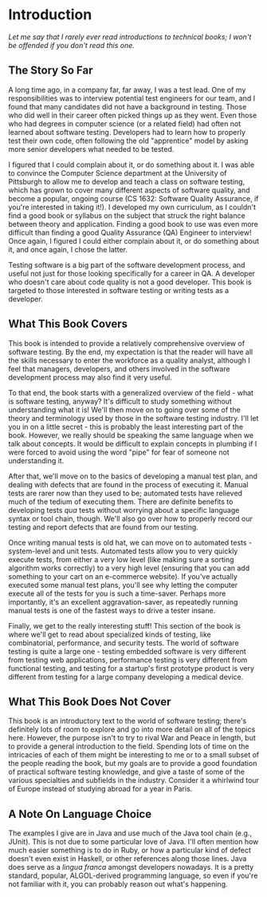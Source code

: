 # Introduction

_Let me say that I rarely ever read introductions to technical books; I won't be offended if you don't read this one._

## The Story So Far

A long time ago, in a company far, far away, I was a test lead.  One of my responsibilities was to interview potential test engineers for our team, and I found that many candidates did not have a background in testing.  Those who did well in their career often picked things up as they went.  Even those who had degrees in computer science (or a related field) had often not learned about software testing.  Developers had to learn how to properly test their own code, often following the old "apprentice" model by asking more senior developers what needed to be tested.

I figured that I could complain about it, or do something about it.  I was able to convince the Computer Science department at the University of Pittsburgh to allow me to develop and teach a class on software testing, which has grown to cover many different aspects of software quality, and become a popular, ongoing course (CS 1632: Software Quality Assurance, if you're interested in taking it!).  I developed my own curriculum, as I couldn't find a good book or syllabus on the subject that struck the right balance between theory and application.  Finding a good book to use was even more difficult than finding a good Quality Assurance (QA) Engineer to interview!  Once again, I figured I could either complain about it, or do something about it, and once again, I chose the latter.

Testing software is a big part of the software development process, and useful not just for those looking specifically for a career in QA.  A developer who doesn't care about code quality is not a good developer.  This book is targeted to those interested in software testing or writing tests as a developer.

## What This Book Covers

This book is intended to provide a relatively comprehensive overview of software testing.  By the end, my expectation is that the reader will have all the skills necessary to enter the workforce as a quality analyst, although I feel that managers, developers, and others involved in the software development process may also find it very useful.

To that end, the book starts with a generalized overview of the field - what is software testing, anyway?  It's difficult to study something without understanding what it is!  We'll then move on to going over some of the theory and terminology used by those in the software testing industry.  I'll let you in on a little secret - this is probably the least interesting part of the book.  However, we really should be speaking the same language when we talk about concepts.  It would be difficult to explain concepts in plumbing if I were forced to avoid using the word "pipe" for fear of someone not understanding it.

After that, we'll move on to the basics of developing a manual test plan, and dealing with defects that are found in the process of executing it.  Manual tests are rarer now than they used to be; automated tests have relieved much of the tedium of executing them.  There are definite benefits to developing tests _qua_ tests without worrying about a specific language syntax or tool chain, though.  We'll also go over how to properly record our testing and report defects that are found from our testing.

Once writing manual tests is old hat, we can move on to automated tests - system-level and unit tests.  Automated tests allow you to very quickly execute tests, from either a very low level (like making sure a sorting algorithm works correctly) to a very high level (ensuring that you can add something to your cart on an e-commerce website).  If you've actually executed some manual test plans, you'll see why letting the computer execute all of the tests for you is such a time-saver. Perhaps more importantly, it's an excellent aggravation-saver, as repeatedly running manual tests is one of the fastest ways to drive a tester insane.

Finally, we get to the really interesting stuff!  This section of the book is where we'll get to read about specialized kinds of testing, like combinatorial, performance, and security tests.  The world of software testing is quite a large one - testing embedded software is very different from testing web applications, performance testing is very different from functional testing, and testing for a startup's first prototype product is very different from testing for a large company developing a medical device.

## What This Book Does Not Cover

This book is an introductory text to the world of software testing; there's definitely lots of room to explore and go into more detail on all of the topics here.  However, the purpose isn't to try to rival War and Peace in length, but to provide a general introduction to the field.  Spending lots of time on the intricacies of each of them might be interesting to me or to a small subset of the people reading the book, but my goals are to provide a good foundation of practical software testing knowledge, and give a taste of some of the various specialties and subfields in the industry.  Consider it a whirlwind tour of Europe instead of studying abroad for a year in Paris.

## A Note On Language Choice

The examples I give are in Java and use much of the Java tool chain (e.g., JUnit).  This is not due to some particular love of Java.  I'll often mention how much easier something is to do in Ruby, or how a particular kind of defect doesn't even exist in Haskell, or other references along those lines.  Java does serve as a _lingua franca_ amongst developers nowadays.  It is a pretty standard, popular, ALGOL-derived programming language, so even if you're not familiar with it, you can probably reason out what's happening.

